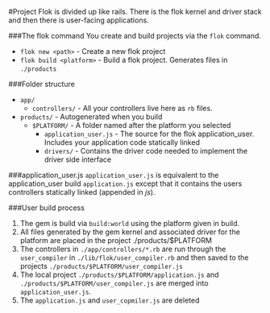 #Project
Flok is divided up like rails.  There is the flok kernel and driver stack and then there is user-facing applications.

###The flok command
You create and build projects via the `flok` command.

 * `flok new <path>` - Create a new flok project
 * `flok build <platform>` - Build a flok project. Generates files in `./products`

###Folder structure
  * `app/`
    * `controllers/` - All your controllers live here as `rb` files.
  * `products/` - Autogenerated when you build
    * `$PLATFORM/` - A folder named after the platform you selected
      * `application_user.js` - The source for the flok application_user. Includes your application code statically linked
      * `drivers/` - Contains the driver code needed to implement the driver side interface

###application_user.js
`application_user.js` is equivalent to the application_user build `application.js` except that it contains the users controllers statically linked (appended in *js*).

###User build process
  1. The gem is build via `build:world` using the platform given in build.
  2. All files generated by the gem kernel and associated driver for the platform are placed in the project ./products/$PLATFORM
  3. The controllers in `./app/controllers/*.rb` are run through the `user_compiler` in `./lib/flok/user_compiler.rb` and then saved to the projects `./products/$PLATFORM/user_compiler.js`
  4. The local project `./products/$PLATFORM/application.js` and `./products/$PLATFORM/user_compiler.js` are merged into `application_user.js`.
  5. The `application.js` and `user_copmiler.js` are deleted
